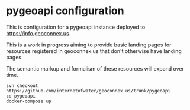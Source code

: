 # pygeoapi configuration

This is configuration for a pygeoapi instance deployed to https://info.geoconnex.us. 

This is a work in progress aiming to provide basic landing pages for resources registered in geoconnex.us that don't otherwise have landing pages. 

The semantic markup and formalism of these resources will expand over time.


```
svn checkout https://github.com/internetofwater/geoconnex.us/trunk/pygeoapi
cd pygeoapi
docker-compose up
```
